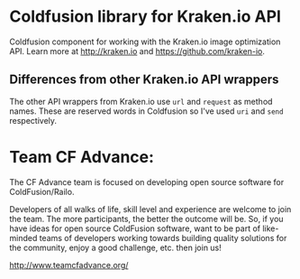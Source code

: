 Coldfusion library for Kraken.io API
=========

Coldfusion component for working with the Kraken.io image optimization API. Learn more at http://kraken.io and https://github.com/kraken-io.

Differences from other Kraken.io API wrappers
---------------------------
The other API wrappers from Kraken.io use `url` and `request` as method names. These are reserved words in Coldfusion so I've used `uri` and `send` respectively.

Team CF Advance:
=============

The CF Advance team is focused on developing open source software for ColdFusion/Railo.

Developers of all walks of life, skill level and experience are welcome to join the team. The more participants, the better the outcome will be. So, if you have ideas for open source ColdFusion software, want to be part of like-minded teams of developers working towards building quality solutions for the community, enjoy a good challenge, etc. then join us!

http://www.teamcfadvance.org/